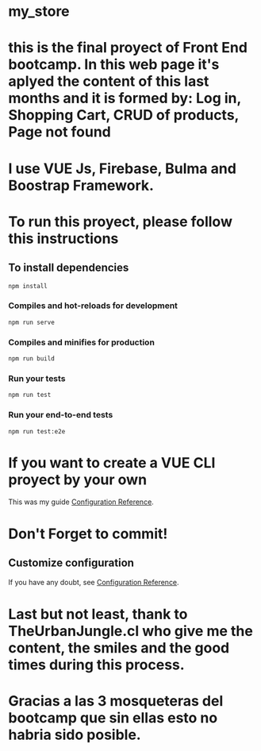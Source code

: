 # my_store

#  this is the final proyect of Front End bootcamp.  In this web page it's aplyed the content of this last months and it is formed by: Log in, Shopping Cart, CRUD of products, Page not found

# I use VUE Js, Firebase, Bulma and Boostrap Framework. 

# To run this proyect, please follow this instructions

## To install dependencies
```
npm install
```
### Compiles and hot-reloads for development
```
npm run serve
```

### Compiles and minifies for production
```
npm run build
```

### Run your tests
```
npm run test
```

### Run your end-to-end tests
```
npm run test:e2e
```

# If you want to create a VUE CLI proyect by your own
This was my guide [Configuration Reference](https://www.udemy.com/course/curso-vue/learn/lecture/12756743).

# Don't Forget to commit!

## Customize configuration
If you have any doubt, see [Configuration Reference](https://cli.vuejs.org/config/).


# Last but not least, thank to TheUrbanJungle.cl who give me the content, the smiles and the good times during this process. 

# Gracias a las 3 mosqueteras del bootcamp que sin ellas esto no habria sido posible. 
